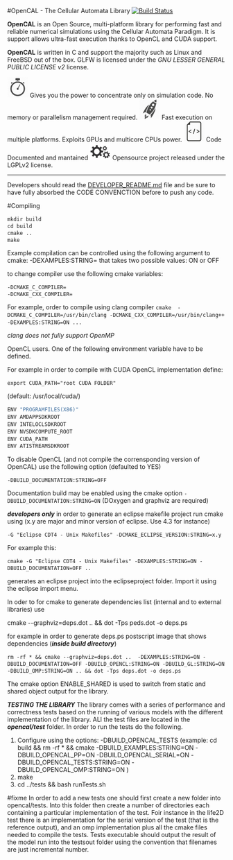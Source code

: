 
#OpenCAL - The Cellular Automata Library    [![Build Status](https://travis-ci.org/OpenCALTeam/opencal.svg?branch=master)](https://travis-ci.org/OpenCALTeam/opencal)

**OpenCAL** is an Open Source, multi-platform library for performing fast and reliable numerical simulations using the Cellular Automata Paradigm. It is support allows ultra-fast execution thanks to OpenCL and CUDA support.

**OpenCAL** is written in C and support the majority such as Linux and FreeBSD out of the box.
GLFW is licensed under the *GNU LESSER GENERAL PUBLIC LICENSE v2* license.


<img src="https://github.com/OpenCALTeam/OpenCALTeam.github.io/blob/master/assets/timer_icon.png" width="48">
Gives you the power to concentrate only on simulation code. No memory or parallelism management required.

<img src="https://github.com/OpenCALTeam/OpenCALTeam.github.io/blob/master/assets/rocket_icon.png" width="48">
Fast execution on multiple platforms. Exploits GPUs and multicore CPUs power.

<img src="https://github.com/OpenCALTeam/OpenCALTeam.github.io/blob/master/assets/docs_icon.png" width="48">
Code Documented and mantained

<img src="https://github.com/OpenCALTeam/OpenCALTeam.github.io/blob/master/assets/opensource_icon.png" width="48">
Opensource project released under the LGPLv2 license.


***


Developers should read the [DEVELOPER_README.md](DEVELOPER_README.md) file and be sure to have fully absorbed the CODE CONVENCTION before to push any code.


#Compiling
```
mkdir build
cd build
cmake ..
make
```
Example compilation can be controlled using  the following argument to cmake:
-DEXAMPLES:STRING= that takes two possible values: ON or OFF

to change compiler use the following cmake variables: 
```
-DCMAKE_C_COMPILER=
-DCMAKE_CXX_COMPILER=
```
For example, order to compile using clang compiler 
```cmake  -DCMAKE_C_COMPILER=/usr/bin/clang -DCMAKE_CXX_COMPILER=/usr/bin/clang++ -DEXAMPLES:STRING=ON ... ```

*clang does not fully support OpenMP*


OpenCL users. One of the following environment variable have to be  defined.

For example in order to compile with CUDA OpenCL implementation define:

```
export CUDA_PATH="root CUDA FOLDER"
```
(default: /usr/local/cuda/) 
```bash
ENV "PROGRAMFILES(X86)"
ENV AMDAPPSDKROOT
ENV INTELOCLSDKROOT
ENV NVSDKCOMPUTE_ROOT
ENV CUDA_PATH
ENV ATISTREAMSDKROOT
```
To disable OpenCL (and not compile the corrensponding version of OpenCAL) use the following option (defaulted to YES)
```
-DBUILD_DOCUMENTATION:STRING=OFF 
```

Documentation build may be enabled using the cmake option ```-DBUILD_DOCUMENTATION:STRING=ON``` (DOxygen and graphviz are required)



***developers only***
in order to generate an eclipse makefile project run cmake using (x.y are major and minor version of eclipse. Use 4.3 for instance)
```
-G "Eclipse CDT4 - Unix Makefiles" -DCMAKE_ECLIPSE_VERSION:STRING=x.y
```
For example this:
```
cmake -G "Eclipse CDT4 - Unix Makefiles" -DEXAMPLES:STRING=ON -DBUILD_DOCUMENTATION=OFF ..
```
generates an eclipse project into the eclipseproject folder. Import it using the eclipse import menu.

In oder to for cmake to generate dependencies list (internal and to external libraries) use

cmake --graphviz=deps.dot .. && dot -Tps peds.dot -o deps.ps

for example in order to generate deps.ps postscript image that shows dependencies (***inside build directory***)

```
rm -rf * && cmake --graphviz=deps.dot ..  -DEXAMPLES:STRING=ON -DBUILD_DOCUMENTATION=OFF -DBUILD_OPENCL:STRING=ON -DBUILD_GL:STRING=ON -DBUILD_OMP:STRING=ON .. && dot -Tps deps.dot -o deps.ps
```

The cmake option ENABLE_SHARED is used to switch from static and shared object output for the library.



***TESTING THE LIBRARY***
The library comes with a series of performance and correctness tests based on the running of various models with the different implementation of the library. ALl the test files are located in the ***opencal/test*** folder. In order to run the tests do the following.

1. Configure using the options: -DBUILD_OPENCAL_TESTS (example: cd build && rm -rf * && cmake -DBUILD_EXAMPLES:STRING=ON -DBUILD_OPENCAL_PP=ON -DBUILD_OPENCAL_SERIAL=ON -DBUILD_OPENCAL_TESTS:STRING=ON -DBUILD_OPENCAL_OMP:STRING=ON )
2. make
3. cd ../tests && bash runTests.sh

#fixme
In order to add a new tests one should first create a new folder into  opencal/tests. Into this folder then create a number of directories each containing a particular implementation of the test. Foir instance in the life2D test there is an implementation for the serial version of the test (that is the reference output), and an omp implementation plus all the cmake files needed to compile the tests. Tests executable should output the result of the model run into the testsout folder using the convention that filenames are just incremental number. 
